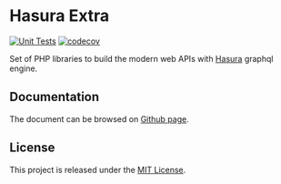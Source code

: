 Hasura Extra
============

[![Unit Tests](https://github.com/hasura-extra/hasura-extra/actions/workflows/unit_tests.yaml/badge.svg)](https://github.com/hasura-extra/hasura-extra/actions/workflows/unit_tests.yaml)
[![codecov](https://codecov.io/gh/hasura-extra/hasura-extra/branch/main/graph/badge.svg?token=OLMJ4OT46G)](https://codecov.io/gh/hasura-extra/hasura-extra)

Set of PHP libraries to build the modern web APIs with [Hasura](https://hasura.io/) graphql engine.


Documentation
-------------

The document can be browsed on [Github page](https://hasura-extra.github.io/).

License
-------

This project is released under the [MIT License](./LICENSE).